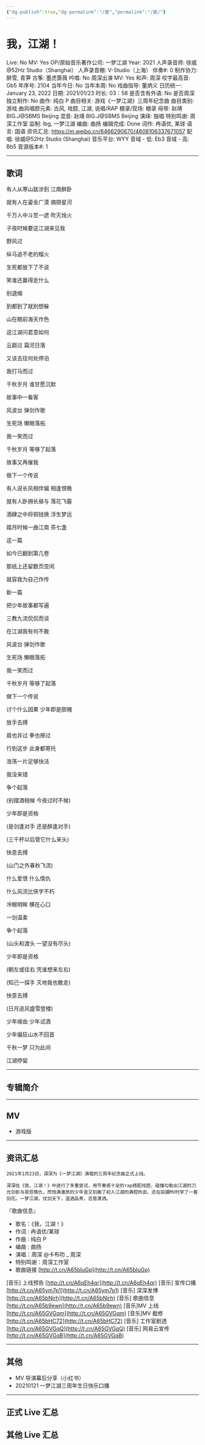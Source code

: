 ```yaml
---
{"dg-publish":true,"dg-permalink":"/是","permalink":"/是/"}
---
```



# 我，江湖！

Live: No
MV: Yes
OP/原始音乐著作公司: 一梦江湖
Year: 2021
人声录音师: 徐威@52Hz Studio（Shanghai）
人声录音棚: V-Studio（上海）
伴奏#: 0
制作协力: 醉雪, 青笋
古筝: 墨虎蔷薇
吟唱: No
周深出演 MV: Yes
和声: 周深
咬字最高音: Gb5
年序号: 2104
当年今日: No
当年本周: No
戏曲指导: 董炳义
日历统一: January 23, 2022
日期: 2021/01/23
时长: 03：58
是否含有外语: No
是否周深独立制作: No
曲作: 纯白 P
曲目相关: 游戏《一梦江湖》三周年纪念曲
曲目类别: 游戏
曲风唱腔元素: 古风, 戏腔, 江湖, 说唱/RAP
棚录/现场: 棚录
母带: 赵靖 BIG.J@SBMS Beijing
混音: 赵靖 BIG.J@SBMS Beijing
演绎: 独唱
特别鸣谢: 周深工作室
监制: lbg, 一梦江湖
编曲: 曲扬
编辑完成: Done
词作: 冉语优, 某球
语言: 国语
资讯汇总: https://m.weibo.cn/6466290670/4608106337671057
配唱: 徐威@52Hz Studio (Shanghai)
音乐平台: WYY
音域 - 低: Eb3
音域 - 高: Bb5
音源版本#: 1

---

## 歌词

有人从寒山跋涉到 江南醉卧

就有人在鎏金广漠 摘撷星河

千万人中斗笠一遮 吹灭烛火

子夜时候要这江湖来见我

野风过

纵马追不老的榴火

生死都放下了不说

笑谁还赢得走什么

别退缩

到都到了就别想躲

山在眼前海天作色

这江湖问君意如何

云巅过 霜河日落

又该去往何处停泊

我打马而过

千秋岁月 谁甘愿沉默

故事中一看客

风波台 弹剑作歌

生死场 懒眼落拓

我一笑而过

千秋岁月 等够了起落

故事又再催我

做下一个传说

有人说长风相伴偏 相逢恨晚

就有人卧拥长昼与 落花飞霰

酒肆之中将铜钱换 浮生梦远

踏月时候一曲江南 茶七盏

这一篇

如今已翻到第几卷

那纸上还留数页空闲

就容我为自己作传

新一篇

把少年故事都写遍

三教九流侃侃而谈

在江湖我有何不敢

风波台 弹剑作歌

生死场 懒眼落拓

我一笑而过

千秋岁月 等够了起落

做下一个传说

讨个什么因果 少年即是胆魄

放手去搏

肩也并过 拳也擦过

行到这步 此身都寄托

浩荡一片足够快活

我没来错

争个起落

(别摆酒相候 今夜过时不候)

少年即是资格

(是剑逢对手 还是醉逢对手)

(三千杯以后管它什么来头)

快意去搏

(山门之外春秋飞流)

什么爱恨 什么情仇

什么风流比侠字不朽

冷眼明眸 横在心口

一剑温柔

争个起落

(山头和渡头 一望没有尽头)

少年即是资格

(朝左或往右 凭谁想来左右)

(知己一探手 灭地我也敢走)

快意去搏

(日月追风盛雪登楼)

少年缘由 少年试酒

少年偏狂山水不回首

千秋一梦 只为此间

江湖停留

---

## 专辑简介

---

## MV

- 游戏版

---

## 资讯汇总

    2021年1月23日，深深为《一梦江湖》演唱的三周年纪念曲正式上线。

    深深在《我，江湖！》中进行了多重尝试，用节奏感十足的rap搭配戏腔，碰撞勾勒出江湖的刀光剑影与恩怨情仇，而饱满激昂的少年音又刻画了初入江湖的满腔热血，还在拍摄MV时学了一套剑花。一梦江湖，仗剑天下，温酒品茶，恣意潇洒。

『歌曲信息』

- 歌名：《我，江湖！》
- 作词 : 冉语优/某球
- 作曲 : 纯白 P
- 编曲 : 曲扬
- 演唱：周深 @卡布叻 _ 周深
- 特别鸣谢：周深工作室
- 歌曲链接 [http://t.cn/A65bIuGp](http://t.cn/A65bIuGp)

[音乐] 上线预告 [http://t.cn/A6qEh4qr](http://t.cn/A6qEh4qr)
[音乐] 宣传口播 [http://t.cn/A65ym7p1](http://t.cn/A65ym7p1)
[音乐] 深深发博 [http://t.cn/A65bNirh](http://t.cn/A65bNirh)
[音乐] 歌曲信息 [http://t.cn/A65b9ewn](http://t.cn/A65b9ewn)
[音乐]MV 上线 [http://t.cn/A65GVGqm](http://t.cn/A65GVGqm)
[音乐]MV 截修 [http://t.cn/A65bHC72](http://t.cn/A65bHC72)
[音乐] 工作室剧透 [http://t.cn/A65GVGqQ](http://t.cn/A65GVGqQ)
[音乐] 网易云宣传 [http://t.cn/A65GVGqB](http://t.cn/A65GVGqB)

---

## 其他

- MV 导演幕后分享（小红书）
- 20210121 一梦江湖三周年生日快乐口播

---

## 正式 Live 汇总

## 其他 Live 汇总
